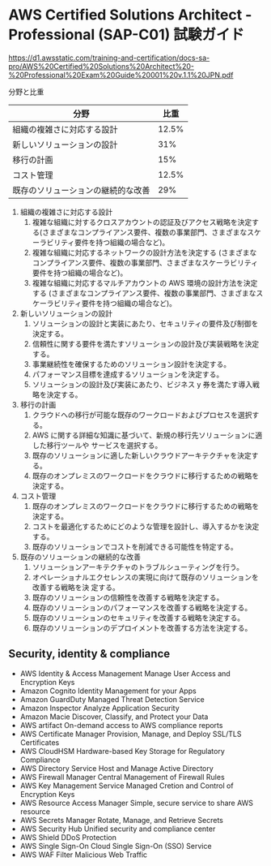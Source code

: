 # AWS Certified Solutions Architect - Professional (SAP-C01) 試験ガイド

https://d1.awsstatic.com/training-and-certification/docs-sa-pro/AWS%20Certified%20Solutions%20Architect%20-%20Professional%20Exam%20Guide%20001%20v.1.1%20JPN.pdf

分野と比重

| 分野                               | 比重  |
| ---------------------------------- | ----- |
| 組織の複雑さに対応する設計         | 12.5% |
| 新しいソリューションの設計         | 31%   |
| 移行の計画                         | 15%   |
| コスト管理                         | 12.5% |
| 既存のソリューションの継続的な改善 | 29%   |

1. 組織の複雑さに対応する設計
   1. 複雑な組織に対するクロスアカウントの認証及びアクセス戦略を決定する(さまざまなコンプライアンス要件、複数の事業部門、さまざまなスケーラビリティ要件を持つ組織の場合など)。
   2. 複雑な組織に対応するネットワークの設計方法を決定する (さまざまなコンプライアンス要件、複数の事業部門、さまざまなスケーラビリティ要件を持つ組織の場合など)。
   3. 複雑な組織に対応するマルチアカウントの AWS 環境の設計方法を決定する (さまざまなコンプライアンス要件、複数の事業部門、さまざまなスケーラビリティ要件を持つ組織の場合など)。
2. 新しいソリューションの設計
   1. ソリューションの設計と実装にあたり、セキュリティの要件及び制御を決定する。
   2. 信頼性に関する要件を満たすソリューションの設計及び実装戦略を決定する。
   3. 事業継続性を確保するためのソリューション設計を決定する。
   4. パフォーマンス目標を達成するソリューションを決定する。
   5. ソリューションの設計及び実装にあたり、ビジネス y 券を満たす導入戦略を決定する。
3. 移行の計画
   1. クラウドへの移行が可能な既存のワークロードおよびプロセスを選択する。
   2. AWS に関する詳細な知識に基づいて、新規の移行先ソリューションに適した移行ツールや サービスを選択する。
   3. 既存のソリューションに適した新しいクラウドアーキテクチャを決定する。
   4. 既存のオンプレミスのワークロードをクラウドに移行するための戦略を決定する。
4. コスト管理
   1. 既存のオンプレミスのワークロードをクラウドに移行するための戦略を決定する。
   2. コストを最適化するためにどのような管理を設計し、導入するかを決定する。
   3. 既存のソリューションでコストを削減できる可能性を特定する。
5. 既存のソリューションの継続的な改善
   1. ソリューションアーキテクチャのトラブルシューティングを行う。
   2. オペレーショナルエクセレンスの実現に向けて既存のソリューションを改善する戦略を決 定する。
   3. 既存のソリューションの信頼性を改善する戦略を決定する。
   4. 既存のソリューションのパフォーマンスを改善する戦略を決定する。
   5. 既存のソリューションのセキュリティを改善する戦略を決定する。
   6. 既存のソリューションのデプロイメントを改善する方法を決定する。

## Security, identity & compliance

- AWS Identity & Access Management
  Manage User Access and Encryption Keys
- Amazon Cognito
  Identity Management for your Apps
- Amazon GuardDuty
  Managed Threat Detection Service
- Amazon Inspector
  Analyze Application Security
- Amazon Macie
  Discover, Classify, and Protect your Data
- AWS artifact
  On-demand access to AWS compliance reports
- AWS Certificate Manager
  Provision, Manage, and Deploy SSL/TLS Certificates
- AWS CloudHSM
  Hardware-based Key Storage for Regulatory Compliance
- AWS Directory Service
  Host and Manage Active Directory
- AWS Firewall Manager
  Central Management of Firewall Rules
- AWS Key Management Service
  Managed Cretion and Control of Encryption Keys
- AWS Resource Access Manager
  Simple, secure service to share AWS resource
- AWS Secrets Manager
  Rotate, Manage, and Retrieve Secrets
- AWS Security Hub
  Unified security and compliance center
- AWS Shield
  DDoS Protection
- AWS Single Sign-On
  Cloud Single Sign-On (SSO) Service
- AWS WAF
  Filter Malicious Web Traffic
